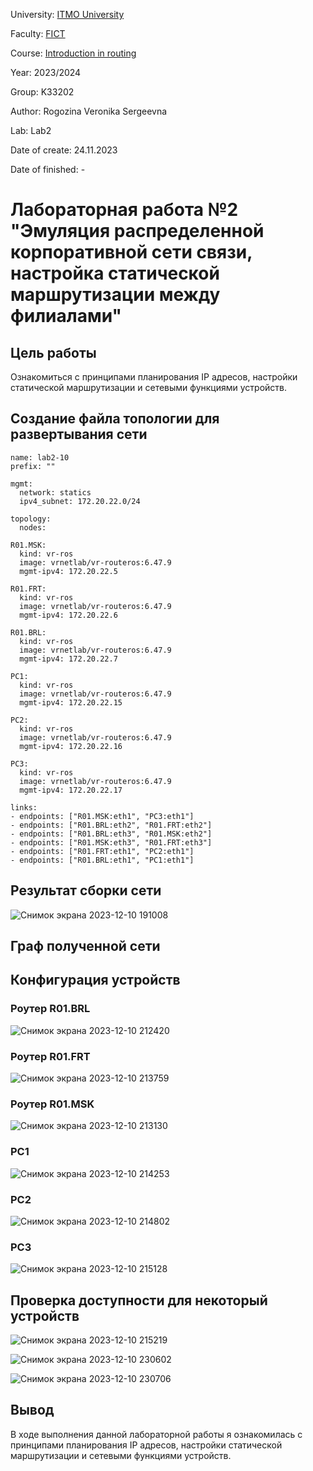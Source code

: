University: [ITMO University](https://itmo.ru/ru/)

Faculty: [FICT](https://fict.itmo.ru)

Course: [Introduction in routing](https://github.com/itmo-ict-faculty/introduction-in-routing)

Year: 2023/2024

Group: K33202

Author: Rogozina Veronika Sergeevna

Lab: Lab2

Date of create: 24.11.2023

Date of finished: -

# Лабораторная работа №2 "Эмуляция распределенной корпоративной сети связи, настройка статической маршрутизации между филиалами"

## Цель работы

Ознакомиться с принципами планирования IP адресов, настройки статической маршрутизации и сетевыми функциями устройств.


## Создание файла топологии для развертывания сети
    name: lab2-10
    prefix: ""

    mgmt:
      network: statics
      ipv4_subnet: 172.20.22.0/24
  
    topology:
      nodes:
    
    R01.MSK:
      kind: vr-ros
      image: vrnetlab/vr-routeros:6.47.9
      mgmt-ipv4: 172.20.22.5
    
    R01.FRT:
      kind: vr-ros
      image: vrnetlab/vr-routeros:6.47.9
      mgmt-ipv4: 172.20.22.6

    R01.BRL:
      kind: vr-ros
      image: vrnetlab/vr-routeros:6.47.9
      mgmt-ipv4: 172.20.22.7

    PC1: 
      kind: vr-ros
      image: vrnetlab/vr-routeros:6.47.9
      mgmt-ipv4: 172.20.22.15

    PC2: 
      kind: vr-ros
      image: vrnetlab/vr-routeros:6.47.9
      mgmt-ipv4: 172.20.22.16

    PC3: 
      kind: vr-ros
      image: vrnetlab/vr-routeros:6.47.9
      mgmt-ipv4: 172.20.22.17

    links:
    - endpoints: ["R01.MSK:eth1", "PC3:eth1"]
    - endpoints: ["R01.BRL:eth2", "R01.FRT:eth2"]
    - endpoints: ["R01.BRL:eth3", "R01.MSK:eth2"]
    - endpoints: ["R01.MSK:eth3", "R01.FRT:eth3"]
    - endpoints: ["R01.FRT:eth1", "PC2:eth1"]
    - endpoints: ["R01.BRL:eth1", "PC1:eth1"]



## Результат сборки сети

![Снимок экрана 2023-12-10 191008](https://github.com/inksrgv/2023_2024-introduction_in_routing-k33202-rogozina_v_s/assets/94178896/060bf4b2-384b-4e6a-8e58-32021df1fcae)

## Граф полученной сети


## Конфигурация устройств

### Роутер R01.BRL
![Снимок экрана 2023-12-10 212420](https://github.com/inksrgv/2023_2024-introduction_in_routing-k33202-rogozina_v_s/assets/94178896/205a81b8-4b08-46df-ad54-f45afb336a2f)


### Роутер R01.FRT
![Снимок экрана 2023-12-10 213759](https://github.com/inksrgv/2023_2024-introduction_in_routing-k33202-rogozina_v_s/assets/94178896/485bfbd8-83d0-4fd8-a44b-95af309a1c58)


### Роутер R01.MSK
![Снимок экрана 2023-12-10 213130](https://github.com/inksrgv/2023_2024-introduction_in_routing-k33202-rogozina_v_s/assets/94178896/3f0d03f1-0622-48fc-a83d-464a1a1cd197)

### PC1
![Снимок экрана 2023-12-10 214253](https://github.com/inksrgv/2023_2024-introduction_in_routing-k33202-rogozina_v_s/assets/94178896/5451ed5e-7823-4825-a69c-cd53470d0f15)

### PC2
![Снимок экрана 2023-12-10 214802](https://github.com/inksrgv/2023_2024-introduction_in_routing-k33202-rogozina_v_s/assets/94178896/97b3268a-45c7-484f-a97e-ed57f5cbdb6d)

### PC3
![Снимок экрана 2023-12-10 215128](https://github.com/inksrgv/2023_2024-introduction_in_routing-k33202-rogozina_v_s/assets/94178896/a754eb32-991b-4375-b0b9-f612405b246b)


## Проверка доступности для некоторый устройств

![Снимок экрана 2023-12-10 215219](https://github.com/inksrgv/2023_2024-introduction_in_routing-k33202-rogozina_v_s/assets/94178896/5620829d-c35c-4f23-89c0-5727a7e3cf6e)

![Снимок экрана 2023-12-10 230602](https://github.com/inksrgv/2023_2024-introduction_in_routing-k33202-rogozina_v_s/assets/94178896/70dabf59-5740-4e06-9e5a-a242d9f9cddf)

![Снимок экрана 2023-12-10 230706](https://github.com/inksrgv/2023_2024-introduction_in_routing-k33202-rogozina_v_s/assets/94178896/899bc564-041e-4671-8230-7392f50aa8bd)

## Вывод 

В ходе выполнения данной лабораторной работы я ознакомилась с принципами планирования IP адресов, настройки статической маршрутизации и сетевыми функциями устройств.



